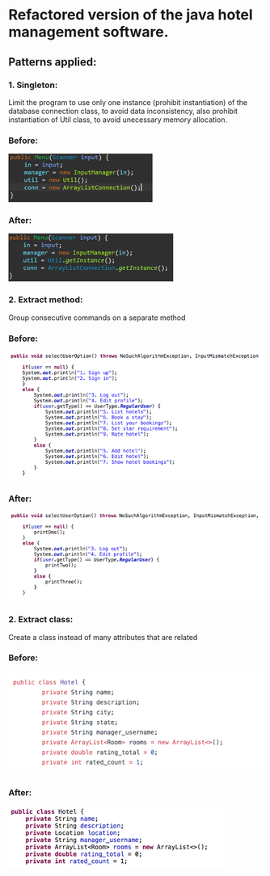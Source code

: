 # Refactored version of the java hotel management software.

## Patterns applied:
### 1.  Singleton:
 Limit the program to use only one instance (prohibit instantiation) of the database connection class, to avoid data inconsistency, also prohibit instantiation of Util class, to avoid unecessary memory allocation.
### Before:
 ![singleton antes](./img/singleton_antes.PNG)
### After:
 ![singleton depois](./img/singleton_depois.PNG)
### 2. Extract method:
 Group consecutive commands on a separate method
### Before:
 ![extract antes](./img/extract_method_antes.png)
### After:
 ![extract depois](./img/extract_method_depois.png)
### 2. Extract class:
 Create a class instead of many attributes that are related
### Before:
 ![extract antes](./img/extract_class_antes.png)
### After:
 ![extract depois](./img/extract_class_depois.png)
